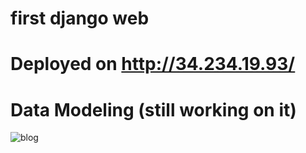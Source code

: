 # first django web


# Deployed on http://34.234.19.93/



# Data Modeling (still working on it)
![blog](https://user-images.githubusercontent.com/57294625/159336801-dfb95c89-01b9-4c8b-8c1b-e9df5e091590.png)
